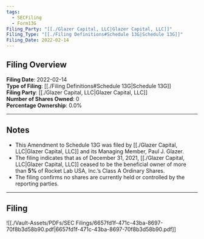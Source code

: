 ```yaml
---
tags:
  - SECFiling
  - Form13G
Filing_Party: "[[./Glazer Capital, LLC|Glazer Capital, LLC]]"
Filing_Type: "[[./Filing Definitions#Schedule 13G|Schedule 13G]]"
Filing_Date: 2022-02-14
---
```


## Filing Overview

**Filing Date**: 2022-02-14  
**Type of Filing**: [[./Filing Definitions#Schedule 13G|Schedule 13G]]  
**Filing Party**: [[./Glazer Capital, LLC|Glazer Capital, LLC]]  
**Number of Shares Owned**: 0  
**Percentage Ownership**: 0.0%

---

## Notes

- This Amendment to Schedule 13G was filed by [[./Glazer Capital, LLC|Glazer Capital, LLC]] and its Managing Member, Paul J. Glazer.
- The filing indicates that as of December 31, 2021, [[./Glazer Capital, LLC|Glazer Capital, LLC]] ceased to be the beneficial owner of more than **5%** of Rocket Lab USA, Inc.’s Class A Ordinary Shares.
- The filing confirms no shares are currently held or controlled by the reporting parties.

---

## Filing

![[./Vault-Assets/PDFs/SEC Filings/6657fd1f-471c-43ba-8697-70f8b3d58b90.pdf|6657fd1f-471c-43ba-8697-70f8b3d58b90.pdf]]
